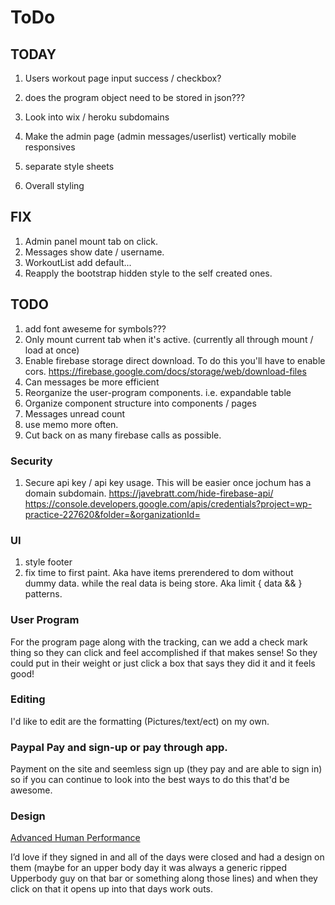 # ToDo

## TODAY

1. Users workout page input success / checkbox?

1. does the program object need to be stored in json???
1. Look into wix / heroku subdomains
1. Make the admin page (admin messages/userlist) vertically mobile responsives
1. separate style sheets
1. Overall styling

## FIX
1. Admin panel mount tab on click.
1. Messages show date / username.
1. WorkoutList add default...
1. Reapply the bootstrap hidden style to the self created ones.

## TODO
1. add font aweseme for symbols???
1. Only mount current tab when it's active. (currently all through mount / load at once)
1. Enable firebase storage direct download. To do this you'll have to enable cors. https://firebase.google.com/docs/storage/web/download-files
1. Can messages be more efficient
1. Reorganize the user-program components. i.e. expandable table
1. Organize component structure into components / pages
1. Messages unread count
1. use memo more often.
1. Cut back on as many firebase calls as possible.

### Security
1. Secure api key / api key usage. This will be easier once jochum has a domain subdomain.
https://javebratt.com/hide-firebase-api/
https://console.developers.google.com/apis/credentials?project=wp-practice-227620&folder=&organizationId=

### UI
1. style footer
1. fix time to first paint. Aka have items prerendered to dom without dummy data. while the real data is being store. Aka limit { data && <element>} patterns.

### User Program

For the program page along with the tracking, can we add a check mark thing so they can click and feel accomplished if that makes sense! So they could put in their weight or just click a box that says they did it and it feels good!

### Editing
I'd like to edit are the formatting (Pictures/text/ect) on my own.

### Paypal Pay and sign-up or pay through app.
Payment on the site and seemless sign up (they pay and are able to sign in) so if you can continue to look into the best ways to do this that'd be awesome.

### Design
[Advanced Human Performance](www.Advancedhumanperformance.com)

I’d love if they signed in and all of the days were closed and had a design on them (maybe for an upper body day it was always a generic ripped Upperbody guy on that bar or something along those lines) and when they click on that it opens up into that days work outs.
